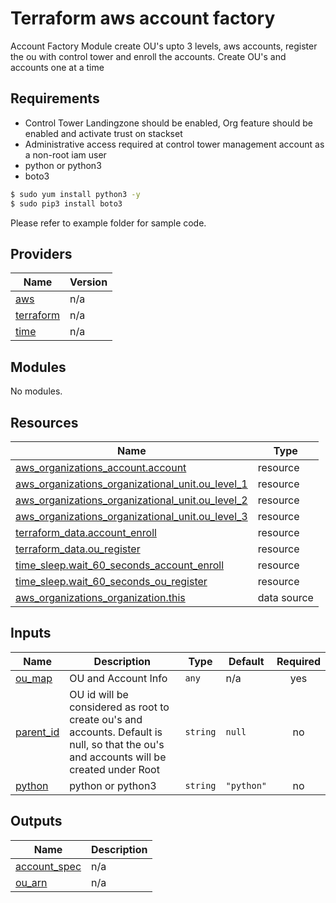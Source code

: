 # Terraform aws account factory

Account Factory Module create OU's upto 3 levels, aws accounts, register the ou with control tower and enroll the accounts. Create OU's and accounts one at a time

## Requirements

* Control Tower Landingzone should be enabled, Org feature should be enabled and activate trust on stackset
* Administrative access required at control tower management account as a non-root iam user
* python or python3
* boto3

```bash
$ sudo yum install python3 -y 
$ sudo pip3 install boto3
```

Please refer to example folder for sample code.


## Providers

| Name | Version |
|------|---------|
| <a name="provider_aws"></a> [aws](#provider\_aws) | n/a |
| <a name="provider_terraform"></a> [terraform](#provider\_terraform) | n/a |
| <a name="provider_time"></a> [time](#provider\_time) | n/a |

## Modules

No modules.

## Resources

| Name | Type |
|------|------|
| [aws_organizations_account.account](https://registry.terraform.io/providers/hashicorp/aws/latest/docs/resources/organizations_account) | resource |
| [aws_organizations_organizational_unit.ou_level_1](https://registry.terraform.io/providers/hashicorp/aws/latest/docs/resources/organizations_organizational_unit) | resource |
| [aws_organizations_organizational_unit.ou_level_2](https://registry.terraform.io/providers/hashicorp/aws/latest/docs/resources/organizations_organizational_unit) | resource |
| [aws_organizations_organizational_unit.ou_level_3](https://registry.terraform.io/providers/hashicorp/aws/latest/docs/resources/organizations_organizational_unit) | resource |
| [terraform_data.account_enroll](https://registry.terraform.io/providers/hashicorp/terraform/latest/docs/resources/data) | resource |
| [terraform_data.ou_register](https://registry.terraform.io/providers/hashicorp/terraform/latest/docs/resources/data) | resource |
| [time_sleep.wait_60_seconds_account_enroll](https://registry.terraform.io/providers/hashicorp/time/latest/docs/resources/sleep) | resource |
| [time_sleep.wait_60_seconds_ou_register](https://registry.terraform.io/providers/hashicorp/time/latest/docs/resources/sleep) | resource |
| [aws_organizations_organization.this](https://registry.terraform.io/providers/hashicorp/aws/latest/docs/data-sources/organizations_organization) | data source |

## Inputs

| Name | Description | Type | Default | Required |
|------|-------------|------|---------|:--------:|
| <a name="input_ou_map"></a> [ou\_map](#input\_ou\_map) | OU and Account Info | `any` | n/a | yes |
| <a name="input_parent_id"></a> [parent\_id](#input\_parent\_id) | OU id will be considered as root to create ou's and accounts. Default is null, so that the ou's and accounts will be created under Root | `string` | `null` | no |
| <a name="input_python"></a> [python](#input\_python) | python or python3 | `string` | `"python"` | no |

## Outputs

| Name | Description |
|------|-------------|
| <a name="output_account_spec"></a> [account\_spec](#output\_account\_spec) | n/a |
| <a name="output_ou_arn"></a> [ou\_arn](#output\_ou\_arn) | n/a |
